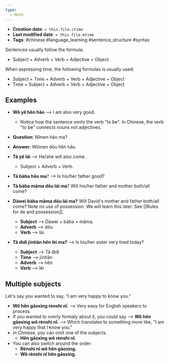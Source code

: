 ```yaml
---
type:
  - Note
---
```


* **Creation date**: `= this.file.ctime`
* **Last modified date**: `= this.file.mtime`
* **Tags**: #chinese #language_learning #sentence_structure #syntax

Sentences usually follow the formula:
* Subject + Adverb + Verb + Adjective + Object

When expressing time, the following formulas is usually used:
* Subject + Time + Adverb + Verb + Adjective + Object
* Time + Subject + Adverb + Verb + Adjective + Object

## Examples

* **Wǒ yě hěn hǎo** --> I am also very good.
	* Notice how the sentence omits the verb "to be". In Chinese, the verb "to be" connects nouns not adjectives.
	  
* **Question**: Nǐmen hǎo ma?
* **Answer**: Wǒmen dōu hěn hǎo.
  
* **Tā yě lái** --> He/she will also come.
	* Subject + Adverb + Verb.
* **Tā bàba hǎo ma**? --> Is his/her father good?
* **Tā bàba māma dōu lái ma**? Will his/her father and mother both/all come?
* **Dàweì bàba māma dōu lái ma?** Will David's mother and father both/all come? Note no use of possession. We will learn this later. See [[Rules for de and possession]].
	* **Subject** --> Dàweì + bàba + māma.
	* **Adverb** --> dōu
	* **Verb** --> lái.
	  
* **Tā dìdi jīntiān hěn lèi ma?** --> Is his/her sister very tired today?
	* **Subject** --> Tā dìdi
	* **Time** --> jīntiān
	* **Adverb** --> hěn
	* **Verb** --> lèi

## Multiple subjects

Let's say you wanted to say, "I am very happy to know you."
* **Wǒ hěn gāoxìng rènshi nǐ**. --> Very easy for English speakers to process.
* If you wanted to overly formaly about it, you could say --> **Wǒ hěn gāoxìng wǒ rènshi nǐ.** --> Which translates to something more like, "I am very happy that I know you."
* In Chinese, you can omit one of the subjects.
	* **Hěn gāoxìng wǒ rènshi nǐ.**
* You can also switch around the order:
	* **Rènshi nǐ wǒ hěn gāoxìng.**
	* **Wǒ rènshi nǐ hěn gāoxìng.**
